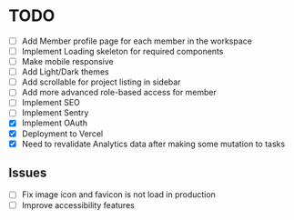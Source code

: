 # TODO

- [ ] Add Member profile page for each member in the workspace
- [ ] Implement Loading skeleton for required components
- [ ] Make mobile responsive
- [ ] Add Light/Dark themes
- [ ] Add scrollable for project listing in sidebar
- [ ] Add more advanced role-based access for member
- [ ] Implement SEO
- [ ] Implement Sentry
- [x] Implement OAuth
- [x] Deployment to Vercel
- [x] Need to revalidate Analytics data after making some mutation to tasks

## Issues

- [ ] Fix image icon and favicon is not load in production
- [ ] Improve accessibility features
